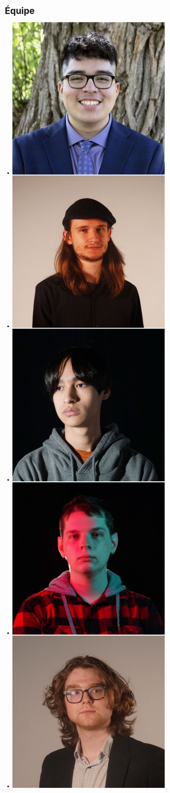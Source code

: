 # Équipe

<!-- Présentation des rôles et responsabilités de chacun des membres de l'équipe -->

* [![Joshua](membre_v/josh_00000.jpg)](membre_v/)
* [![Victor_Gileau](Victor_Gileau/vic_00000.jpg)](Victor_Gileau/)
* [![Michael](membre_x/michael_00000.jpg)](membre_x/)
* [![Pierre](membre_y/pierreluc_00000.jpg)](membre_y/)
* [![Maik_Hamel](Maik_Hamel/maik_00000.jpg)](Maik_Hamel/)

